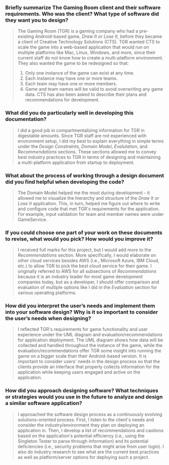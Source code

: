### Briefly summarize The Gaming Room client and their software requirements. Who was the client? What type of software did they want you to design?
> The Gaming Room (TGR) is a gaming company who had a pre-existing Android-based game, <i>Draw It or Lose It</i>, before they became a client of Creative Technology Solutions (CTS). TGR wanted CTS to scale the game into a web-based application that would run on multiple platforms like Mac, Linux, Windows, and more, since their current staff do not know how to create a multi-platform environment. They also wanted the game to be redesigned so that:
> 1. Only one instance of the game can exist at any time.
> 2. Each instance may have one or more teams.
> 3. Each team may have one or more members.
> 4. Game and team names will be valid to avoid overwriting any game data.
> CTS has also been asked to describe their plans and recommendations for development.

### What did you do particularly well in developing this documentation?
> I did a good job in compartmentalizing information for TGR in digestable amounts. Since TGR staff are not experienced with environment setup, I did my best to explain everything in simple terms under the <i>Design Constraints</i>, <i>Domain Model</i>, <i>Evalulation</i>, and <i>Recommendations</i> sections. These sections allowed me to convey best industry practices to TGR in terms of designing and maintaining a multi-platform application from startup to deployment.

### What about the process of working through a design document did you find helpful when developing the code?
> The Domain Model helped me the most during development - it allowed me to visualize the hierarchy and structure of the <i>Draw It or Lose It</i> application. This, in turn, helped me figure out where to write and configure code that met TGR's requirements for the application. For example, input validation for team and member names were under GameService.

### If you could choose one part of your work on these documents to revise, what would you pick? How would you improve it?
> I received full marks for this project, but I would add more to the <i>Recommendations</i> section. More specifically, I would elaborate on other cloud services besides AWS (i.e., Microsoft Azure, IBM Cloud, etc.) to allow TGR to pick the best cloud service for their game. I originally referred to AWS for all subsections of <i>Recommendations</i> because it is an industry leader for most game development companies today, but as a developer, I should offer comparison and evaluation of multiple options like I did in the <i>Evaluation</i> section for various operating platforms.

### How did you interpret the user’s needs and implement them into your software design? Why is it so important to consider the user’s needs when designing?
> I reflected TGR's requirements for game functionality and user experience under the UML diagram and evaluation/recommendations for application deployment. The UML diagram shows how data will be collected and handled throughout the instance of the game, while the evaluation/recommendations offer TGR some insight into running the game on a bigger scale than their Android-based version. It is important to consider users' needs in the design process so that the clients provide an interface that properly collects information for the application while keeping users engaged and active on the application.

### How did you approach designing software? What techniques or strategies would you use in the future to analyze and design a similar software application?
> I approached the software design process as a continuously evolving solutions-oriented process. First, I listen to the client's needs and consider the industry/environment they plan on deploying an application in. Then, I develop a list of recommendations and cautions based on the application's potential efficiency (i.e., using the Singleton Tester to parse through information) and its potential deficiencies (i.e., security problems that might arise from user login). I also do industry research to see what are the current best practices as well as platform/server options for deploying such a project.
